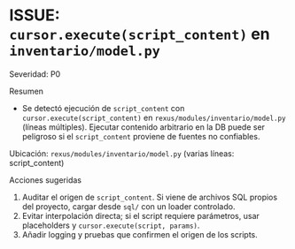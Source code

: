 # ISSUE: `cursor.execute(script_content)` en `inventario/model.py`

Severidad: P0

Resumen
- Se detectó ejecución de `script_content` con `cursor.execute(script_content)` en `rexus/modules/inventario/model.py` (líneas múltiples). Ejecutar contenido arbitrario en la DB puede ser peligroso si el `script_content` proviene de fuentes no confiables.

Ubicación: `rexus/modules/inventario/model.py` (varias líneas: script_content)

Acciones sugeridas
1. Auditar el origen de `script_content`. Si viene de archivos SQL propios del proyecto, cargar desde `sql/` con un loader controlado.
2. Evitar interpolación directa; si el script requiere parámetros, usar placeholders y `cursor.execute(script, params)`.
3. Añadir logging y pruebas que confirmen el origen de los scripts.

